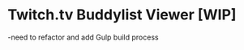 Twitch.tv Buddylist Viewer [WIP]
================================

-need to refactor and add Gulp build process